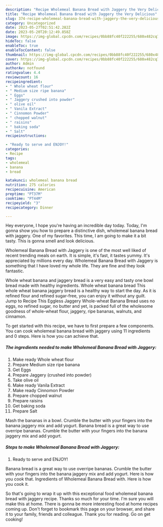 ```yaml
---
description: "Recipe Wholemeal Banana Bread with Jaggery the Very Delicious"
title: "Recipe Wholemeal Banana Bread with Jaggery the Very Delicious"
slug: 374-recipe-wholemeal-banana-bread-with-jaggery-the-very-delicious
category: Uncategorized
date: 2023-05-27T02:51:42.282Z
date: 2023-05-20T20:12:49.858Z
image: https://img-global.cpcdn.com/recipes/0bb88fc40f222255/680x482cq70/wholemeal-banana-bread-with-jaggery-recipe-main-photo.jpg
hideToc: false
enableToc: true
enableTocContent: false
thumbnail: https://img-global.cpcdn.com/recipes/0bb88fc40f222255/680x482cq70/wholemeal-banana-bread-with-jaggery-recipe-main-photo.jpg
cover: https://img-global.cpcdn.com/recipes/0bb88fc40f222255/680x482cq70/wholemeal-banana-bread-with-jaggery-recipe-main-photo.jpg
author: Admin
authorAv: notfound
ratingvalue: 4.4
reviewcount: 16
recipeingredient:
- " Whole wheat flour"
- " Medium size ripe banana"
- " Eggs"
- " Jaggery crushed into powder"
- " olive oil"
- " Vanila Extract"
- " Cinnomon Powder"
- " chopped walnut"
- " raisins"
- " baking soda"
- " Salt"
recipeinstructions:

- "Ready to serve and ENJOY!"
categories:
- Recipe
tags:
- wholemeal
- banana
- bread

katakunci: wholemeal banana bread 
nutrition: 275 calories
recipecuisine: American
preptime: "PT37M"
cooktime: "PT44M"
recipeyield: "3"
recipecategory: Dinner

---
```



Hey everyone, I hope you're having an incredible day today. Today, I'm gonna show you how to prepare a distinctive dish, wholemeal banana bread with jaggery. One of my favorites. This time, I am going to make it a bit tasty. This is gonna smell and look delicious.

Wholemeal Banana Bread with Jaggery is one of the most well liked of recent trending meals on earth. It is simple, it's fast, it tastes yummy. It's appreciated by millions every day. Wholemeal Banana Bread with Jaggery is something that I have loved my whole life. They are fine and they look fantastic.

Whole wheat banana and jaggery bread is a very easy and tasty one bowl bread made with healthy ingredients. Whole wheat banana bread This whole wheat banana jaggery bread is a healthy way to start the day. As it is refined flour and refined sugar-free, you can enjoy it without any guilt. Jump to Recipe This Eggless Jaggery Whole-wheat Banana Bread uses no eggs, no refined sugar, no butter and yet, is packed full of the wholesome goodness of whole-wheat flour, jaggery, ripe bananas, walnuts, and cinnamon.


To get started with this recipe, we have to first prepare a few components. You can cook wholemeal banana bread with jaggery using 11 ingredients and 0 steps. Here is how you can achieve that.

<!--inarticleads1-->

##### The ingredients needed to make Wholemeal Banana Bread with Jaggery:

1. Make ready  Whole wheat flour
1. Prepare  Medium size ripe banana
1. Get  Eggs
1. Prepare  Jaggery (crushed into powder)
1. Take  olive oil
1. Make ready  Vanila Extract
1. Make ready  Cinnomon Powder
1. Prepare  chopped walnut
1. Prepare  raisins
1. Get  baking soda
1. Prepare  Salt


Mash the bananas in a bowl. Crumble the butter with your fingers into the banana jaggery mix and add yogurt. Banana bread is a great way to use overripe bananas. Crumble the butter with your fingers into the banana jaggery mix and add yogurt. 

<!--inarticleads2-->

##### Steps to make Wholemeal Banana Bread with Jaggery:


1. Ready to serve and ENJOY!

Banana bread is a great way to use overripe bananas. Crumble the butter with your fingers into the banana jaggery mix and add yogurt. Here is how you cook that. Ingredients of Wholemeal Banana Bread with. Here is how you cook it. 

So that's going to wrap it up with this exceptional food wholemeal banana bread with jaggery recipe. Thanks so much for your time. I'm sure you will make this at home. There is gonna be more interesting food at home recipes coming up. Don't forget to bookmark this page on your browser, and share it to your family, friends and colleague. Thank you for reading. Go on get cooking!
